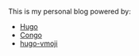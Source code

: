 
This is my personal blog powered by: 
- [Hugo](https://github.com/gohugoio/hugo)
- [Congo](https://github.com/jpanther/congo)
- [hugo-vmoji](https://github.com/remvn/hugo-vmoji)
